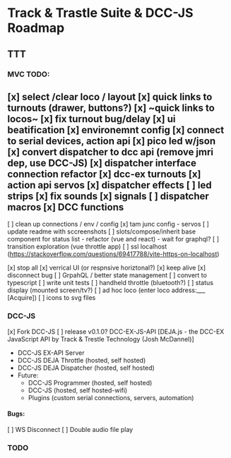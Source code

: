 # Track & Trastle Suite & DCC-JS Roadmap

## TTT

### MVC TODO:

[x] select /clear loco / layout
[x] quick links to turnouts (drawer, buttons?)
[x] ~quick links to locos~
[x] fix turnout bug/delay
[x] ui beatification
[x] environemnt config
[x] connect to serial devices, action api
[x] pico led w/json
[x] convert dispatcher to dcc api (remove jmri dep, use DCC-JS)
[x] dispatcher interface connection refactor
[x] dcc-ex turnouts
[x] action api servos
[x] dispatcher effects
[ ] led strips
[x] fix sounds
[x] signals
[ ] dispatcher macros
[x] DCC functions
--
[ ] clean up connections / env / config
[x] tam junc config - servos 
[ ] update readme with sccreenshots
[ ] slots/compose/inherit base component for status list - refactor (vue and react) - wait for graphql?
[ ] transition exploration (vue throttle app)
[ ] ssl localhost (https://stackoverflow.com/questions/69417788/vite-https-on-localhost)

[x] stop all
[x] verrical UI (or respnsive horiztonal?)
[x] keep alive
[x] disconnect bug
[ ] GrpahQL / better state management
[ ] convert to typescript
[ ] write unit tests
[ ] handheld throttle (bluetooth?)
[ ] status display (mounted screen/tv?)
[ ] ad hoc loco (enter loco address:___ [Acquire])
[ ] icons to svg files

### DCC-JS

[x] Fork DCC-JS
  [ ] release v0.1.0? DCC-EX-JS-API [DEJA.js - the DCC-EX JavaScript API by Track & Trestle Technology (Josh McDannel)]


  - DCC-JS EX-API Server
  - DCC-JS DEJA Throttle (hosted, self hosted)
  - DCC-JS DEJA Dispatcher (hosted, self hosted)
  - Future:
    - DCC-JS Programmer (hosted, self hosted)
    - DCC-JS (hosted, self hosted-wifi)
    - Plugins (custom serial connections, servers, automation)


#### Bugs:
[ ] WS Disconnect
[ ] Double audio file play


### TODO

